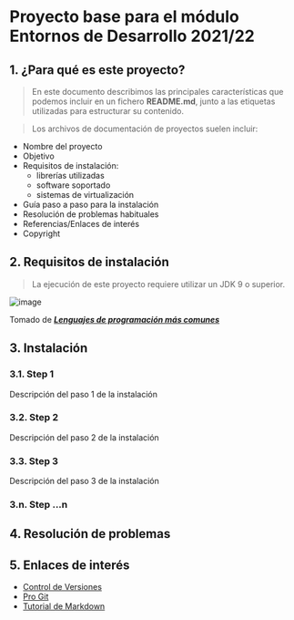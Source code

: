 # Proyecto base para el módulo Entornos de Desarrollo 2021/22

## 1. ¿Para qué es este proyecto?
> En este documento describimos las principales características que podemos incluir en un fichero **README.md**, junto a las etiquetas utilizadas para estructurar su contenido.

> Los archivos de documentación de proyectos suelen incluir:

* Nombre del proyecto
* Objetivo
* Requisitos de instalación: 
  	* librerías utilizadas
  	* software soportado
  	* sistemas de virtualización
* Guía paso a paso para la instalación
* Resolución de problemas habituales
* Referencias/Enlaces de interés
* Copyright



## 2.  Requisitos de instalación

> La ejecución de este proyecto requiere utilizar un JDK 9 o superior.

![image](https://user-images.githubusercontent.com/73032467/156217644-f0b89096-9739-466d-8a84-0f063ab9d5e8.png)

   Tomado de [**_Lenguajes de programación más comunes_**](https://www.tiobe.com/tiobe-index/)
   


## 3. Instalación

### 3.1. Step 1

Descripción del paso 1 de la instalación

### 3.2. Step 2 

Descripción del paso 2 de la instalación


### 3.3. Step 3

Descripción del paso 3 de la instalación


### 3.n. Step ...n


## 4. Resolución de problemas



## 5. Enlaces de interés

* [Control de Versiones](https://en.wikipedia.org/wiki/Version_control)
* [Pro Git](https://git-scm.com/book/en/v2)
* [Tutorial de Markdown](https://www.markdowntutorial.com/)

